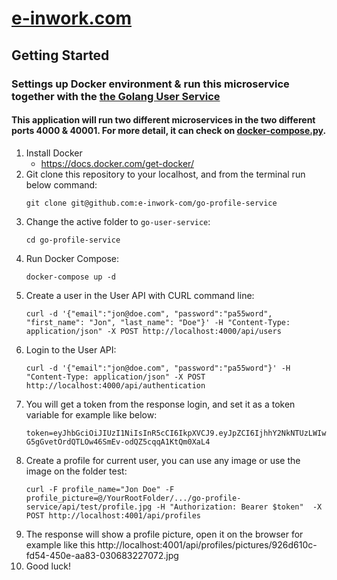 # [e-inwork.com](https://e-inwork.com)

## Getting Started
### Settings up Docker environment & run this microservice together with the [the Golang User Service](https://github.com/e-inwork-com/go-user-service)
#### This application will run two different microservices in the two different ports 4000 & 40001. For more detail, it can check on [docker-compose.py](https://github.com/e-inwork-com/go-user-service/blob/master/docker-compose.yml).
1. Install Docker
    - https://docs.docker.com/get-docker/
2. Git clone this repository to your localhost, and from the terminal run below command:
   ```
   git clone git@github.com:e-inwork-com/go-profile-service
   ```
3. Change the active folder to `go-user-service`:
   ```
   cd go-profile-service
   ```
4. Run Docker Compose:
   ```
   docker-compose up -d
   ```
5. Create a user in the User API with CURL command line:
    ```
    curl -d '{"email":"jon@doe.com", "password":"pa55word", "first_name": "Jon", "last_name": "Doe"}' -H "Content-Type: application/json" -X POST http://localhost:4000/api/users
    ```
6. Login to the User API:
   ```
   curl -d '{"email":"jon@doe.com", "password":"pa55word"}' -H "Content-Type: application/json" -X POST http://localhost:4000/api/authentication
   ```
7. You will get a token from the response login, and set it as a token variable for example like below:
   ```
   token=eyJhbGciOiJIUzI1NiIsInR5cCI6IkpXVCJ9.eyJpZCI6IjhhY2NkNTUzLWIwZTgtNDYxNC1iOTY0LTA5MTYyODhkMmExOCIsImV4cCI6MTY3MjUyMTQ1M30.S-G5gGvetOrdQTLOw46SmEv-odQZ5cqqA1KtQm0XaL4
   ```
8. Create a profile for current user, you can use any image or use the image on the folder test:
   ```
   curl -F profile_name="Jon Doe" -F profile_picture=@/YourRootFolder/.../go-profile-service/api/test/profile.jpg -H "Authorization: Bearer $token"  -X POST http://localhost:4001/api/profiles
   ```
9. The response will show a profile picture, open it on the browser for example like this http://localhost:4001/api/profiles/pictures/926d610c-fd54-450e-aa83-030683227072.jpg
10. Good luck!